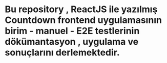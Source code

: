 # Bu repository , ReactJS ile yazılmış Countdown frontend uygulamasının birim - manuel - E2E testlerinin dökümantasyon , uygulama ve sonuçlarını derlemektedir.
